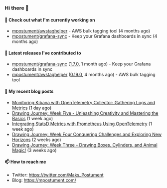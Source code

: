 ### Hi there 👋

#### 👷 Check out what I'm currently working on

- [mpostument/awstaghelper](https://github.com/mpostument/awstaghelper) - AWS bulk tagging tool (4 months ago)
- [mpostument/grafana-sync](https://github.com/mpostument/grafana-sync) - Keep your Grafana dashboards in sync (4 months ago)

#### 🔭 Latest releases I've contributed to

- [mpostument/grafana-sync](https://github.com/mpostument/grafana-sync) ([1.7.0](https://github.com/mpostument/grafana-sync/releases/tag/1.7.0), 1 month ago) - Keep your Grafana dashboards in sync
- [mpostument/awstaghelper](https://github.com/mpostument/awstaghelper) ([0.19.0](https://github.com/mpostument/awstaghelper/releases/tag/0.19.0), 4 months ago) - AWS bulk tagging tool

#### 📜 My recent blog posts

- [Monitoring Kibana with OpenTelemetry Collector: Gathering Logs and Metrics](https://mpostument.com/posts/programming/observability/otel-kibana/) (1 day ago)
- [Drawing Journey: Week Five - Unleashing Creativity and Mastering the Basics](https://mpostument.com/posts/drawing/drawing_journey/week_five_basics/) (1 week ago)
- [Integrating StatsD Metrics with Prometheus Using OpenTelemetry](https://mpostument.com/posts/programming/observability/otel-statsd/) (1 week ago)
- [Drawing Journey: Week Four Conquering Challenges and Exploring New Horizons](https://mpostument.com/posts/drawing/drawing_journey/week_four_landmark/) (2 weeks ago)
- [Drawing Journey: Week Three - Drawing Boxes, Cylinders, and Animal Magic!](https://mpostument.com/posts/drawing/drawing_journey/week_three_structure/) (3 weeks ago)

#### 📫 How to reach me

- Twitter: https://twitter.com/Maks_Postument
- Blog: https://mpostument.com/
